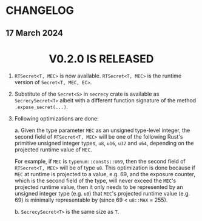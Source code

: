 # CHANGELOG

## 17 March 2024
<center><h1>V0.2.0 IS RELEASED</h1></center>

1. `RTSecret<T, MEC>` is now available. `RTSecret<T, MEC>` is the runtime version of `Secret<T, MEC, EC>`.
2. Substitute of the `Secret<S>` in `secrecy` crate is available as `SecrecySecret<T>` albeit with a different function signature of the method `.expose_secret(...)`.
3. Following optimizations are done:

   a. Given the type parameter `MEC` as an unsigned type-level integer, the second field of `RTSecret<T, MEC>` will be one of the following Rust's primitive unsigned integer types, `u8`, `u16`, `u32` and `u64`, depending on the projected runtime value of `MEC`.

   For example, if `MEC` is `typenum::consts::U69`, then the second field of `RTSecret<T, MEC>` will be of type `u8`. This optimization is done because if `MEC` at runtime is projected to a value, e.g. 69, and the exposure counter, which is the second field of the type, will never exceed the `MEC`'s projected runtime value, then it only needs to be represented by an unsigned integer type (e.g. `u8`) that `MEC`'s projected runtime value (e.g. 69) is minimally representable by (since 69 < `u8::MAX` = 255).

   b. `SecrecySecret<T>` is the same size as `T`.
